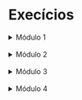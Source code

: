 # Execícios

<details>
<summary>Módulo 1</summary>

+ Bloco 01: Unix & Bash
+ Bloco 02: Git, GitHub e Internet
+ Bloco 03: Introdução à HTML e CSS
+ Bloco 04: Introdução à JavaScript e Lógica de Programação
+ Bloco 05: JavaScript: DOM, Eventos e Web Storage
+ Bloco 06: HTML e CSS: Forms, Flexbox e Responsivo
+ Bloco 07: Introdução à JavaScript ES6 e Testes Unitários
+ Bloco 08: Higher Order Functions do JavaScript ES6
+ Bloco 09: JavaScript e Testes Assíncronos

</details>

</br>

<details>
<summary>Módulo 2</summary>

+ Bloco 10: Introdução à React
+ Bloco 11: Componentes com Estado, Eventos e Formulários com React
+ Bloco 12: Ciclo de Vida de Componentes e React Router
+ Bloco 13: Metodologias Ágeis
+ Bloco 14: Testes automatizados com React Testing Library
+ Bloco 15: Gerenciamento de estado com Redux
+ Bloco 16: Projeto Jogo de Trivia
+ Bloco 17: Context API e React Hooks
+ Bloco 18: Projeto App de Receitas

</details>

</br>

<details>
<summary>Módulo 3</summary>

+ Bloco 19: Introdução à SQL
+ Bloco 20: Funções SQL, JOINs e Normalização
+ Bloco 21: Normalização e Modelagem de Banco de Dados
+ Bloco 22: Introdução ao MongoDB
+ Bloco 23: MongoDB: Updates Simples e Complexos
+ Bloco 24: MongoDB: Aggregation Framework
+ Bloco 25: Introdução ao desenvolvimento Web com Node.js
+ Bloco 26: Node.js: Camada de Serviço e Arquitetura Rest e Restful
+ Bloco 27: Autenticação e Upload de Arquivos
+ Bloco 28: Deployment
+ Bloco 29: Arquitetura: SOLID e ORM
+ Bloco 30: Sockets
+ Bloco 31: Projeto - App de Delivery

</details>

</br>

<details>
<summary>Módulo 4</summary>

+ Bloco 32: Introdução à Python
+ Bloco 33: Programação Orientada a Objetos e Padrões de Projeto
+ Bloco 34: Redes e Raspagem de Dados
+ Bloco 35: Algoritmos
+ Bloco 36: Estrutura de Dados I: Arrays, Hashmaps e Sets
+ Bloco 37: Estrutura de Dados II: Listas, Filas e Pilhas

</details>


